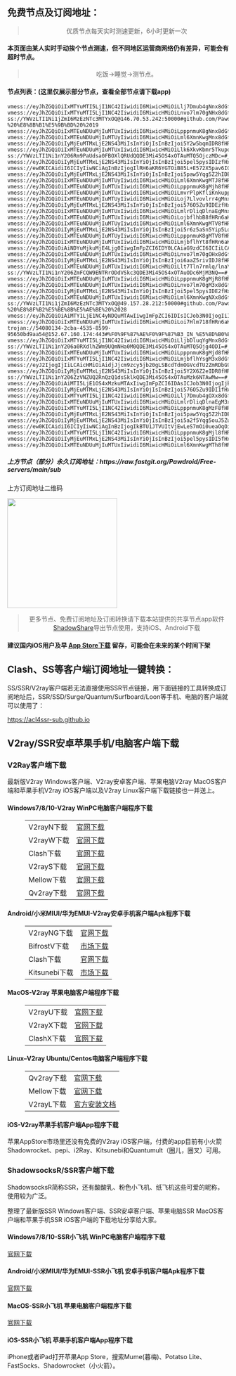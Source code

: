 
<h2>免费节点及订阅地址：</h2>
<blockquote>
<p style="text-align: center;">优质节点每天实时测速更新，6小时更新一次</p>
</blockquote>
<h4>本页面由某人实时手动挨个节点测速，但不同地区运营商网络仍有差异，可能会有超时节点。</h4>
<blockquote>
<p style="text-align: center;">吃饭->睡觉->测节点。</p>
</blockquote>
<h4>节点列表：(这里仅展示部分节点，查看全部节点请下载app)</h4>

```vmess://eyJhZGQiOiIxMTEuNDUuMjIuMTUyIiwidiI6MiwicHMiOiLml6XmnKwgOHx8dGfpopHpgZM6Mnx8MzUiLCJwb3J0IjoiOTAzMiIsImlkIjoiMmNjMTUzMjYtY2QwZi0zNGRhLWJiZmItZjhjZGM5YjcxZWIyIiwiYWlkIjoiMCIsInNjeSI6ImF1dG8iLCJuZXQiOiJ0Y3AiLCJ0eXBlIjoiIiwidGxzIjoiIn0=
vmess://eyJhZGQiOiIxMTYuMTI5LjI1NC42IiwidiI6MiwicHMiOiLlj7Dmub4gNnx8dGfpopHpgZM6Mnx8NDAiLCJwb3J0IjoiOTAxOCIsImlkIjoiMmNjMTUzMjYtY2QwZi0zNGRhLWJiZmItZjhjZGM5YjcxZWIyIiwiYWlkIjoiMCIsInNjeSI6ImF1dG8iLCJuZXQiOiJ0Y3AiLCJ0eXBlIjoiIiwidGxzIjoiIn0=
vmess://eyJhZGQiOiIxMTYuMTI5LjI1NC42IiwidiI6MiwicHMiOiLnvo7lm70gNHx8dGfpopHpgZM6Mnx8NTIiLCJwb3J0IjoiOTAyOCIsImlkIjoiMmNjMTUzMjYtY2QwZi0zNGRhLWJiZmItZjhjZGM5YjcxZWIyIiwiYWlkIjoiMCIsInNjeSI6ImF1dG8iLCJuZXQiOiJ0Y3AiLCJ0eXBlIjoiIiwidGxzIjoiIn0=
ss://YWVzLTI1Ni1jZmI6MzEzNTc3MTYxOQ@146.70.53.242:50000#github.com/Pawdroid%20-%20%E8%8B%B1%E5%9B%BD%20%2019
vmess://eyJhZGQiOiIxMTEuNDUuMjIuMTUxIiwidiI6MiwicHMiOiLpppnmuK8gNnx8dGfpopHpgZM6Mnx8MTYiLCJwb3J0IjoiOTAwNiIsImlkIjoiMmNjMTUzMjYtY2QwZi0zNGRhLWJiZmItZjhjZGM5YjcxZWIyIiwiYWlkIjoiMCIsInNjeSI6ImF1dG8iLCJuZXQiOiJ0Y3AiLCJ0eXBlIjoiIiwidGxzIjoiIn0=
vmess://eyJhZGQiOiIxMTEuNDUuMjIuMTUyIiwidiI6MiwicHMiOiLml6XmnKwgMnx8dGfpopHpgZM6Mnx8OSIsInBvcnQiOiI5MDM3IiwiaWQiOiIyY2MxNTMyNi1jZDBmLTM0ZGEtYmJmYi1mOGNkYzliNzFlYjIiLCJhaWQiOiIwIiwic2N5IjoiYXV0byIsIm5ldCI6InRjcCIsInR5cGUiOiIiLCJ0bHMiOiIifQ==
vmess://eyJhZGQiOiIyMjEuMTMxLjE2NS43MiIsInYiOjIsInBzIjoi5Y2w5bqmIDR8fHRn6aKR6YGTOjJ8fDE5OSIsInBvcnQiOiIxMTkyOSIsImlkIjoiMmNjMTUzMjYtY2QwZi0zNGRhLWJiZmItZjhjZGM5YjcxZWIyIiwiYWlkIjoiMCIsInNjeSI6ImF1dG8iLCJuZXQiOiJ0Y3AiLCJ0eXBlIjoiIiwidGxzIjoiIn0=
vmess://eyJhZGQiOiIxMTEuNDUuMjIuMTUxIiwidiI6MiwicHMiOiLlk6XkvKbmr5TkupogMnx8dGfpopHpgZM6Mnx8MTUxIiwicG9ydCI6IjExOTIyIiwiaWQiOiIyY2MxNTMyNi1jZDBmLTM0ZGEtYmJmYi1mOGNkYzliNzFlYjIiLCJhaWQiOiIwIiwic2N5IjoiYXV0byIsIm5ldCI6InRjcCIsInR5cGUiOiIiLCJ0bHMiOiIifQ==
ss://YWVzLTI1Ni1nY206Rm9PaUdsa0FBOXlQRUdQQDE3Mi45OS4xOTAuMTQ5OjczMDc=#_176
vmess://eyJhZGQiOiIyMjEuMTMxLjE2NS43MiIsInYiOjIsInBzIjoi5pel5pysIDIzfHx0Z+mikemBkzoyfHwxODkiLCJwb3J0IjoiOTAzMyIsImlkIjoiMmNjMTUzMjYtY2QwZi0zNGRhLWJiZmItZjhjZGM5YjcxZWIyIiwiYWlkIjoiMCIsInNjeSI6ImF1dG8iLCJuZXQiOiJ0Y3AiLCJ0eXBlIjoiIiwidGxzIjoiIn0=
vmess://ew0KICAidiI6ICIyIiwNCiAgInBzIjogIlRH6aKR6YGTOiB85L+E572X5pav6IGU6YKmIiwNCiAgImFkZCI6ICI5MS4yNDMuODIuMjQ5IiwNCiAgInBvcnQiOiAiMjAwMDUiLA0KICAiaWQiOiAiMkYwOTQ4NDUtRTJCRC1FQkY3LURFQjctOTk1OTkyNDM2RkFGIiwNCiAgImFpZCI6ICIwIiwNCiAgInNjeSI6ICJhdXRvIiwNCiAgIm5ldCI6ICJ0Y3AiLA0KICAidHlwZSI6ICJub25lIiwNCiAgImhvc3QiOiAiIiwNCiAgInBhdGgiOiAiIiwNCiAgInRscyI6ICJ0bHMiLA0KICAic25pIjogIiINCn0=
vmess://eyJhZGQiOiIyMjEuMTMxLjE2NS43MiIsInYiOjIsInBzIjoi5paw5Yqg5Z2hIDE3fHx0Z+mikemBkzoyfHwxODEiLCJwb3J0IjoiOTAzOSIsImlkIjoiMmNjMTUzMjYtY2QwZi0zNGRhLWJiZmItZjhjZGM5YjcxZWIyIiwiYWlkIjoiMCIsInNjeSI6ImF1dG8iLCJuZXQiOiJ0Y3AiLCJ0eXBlIjoiIiwidGxzIjoiIn0=
vmess://eyJhZGQiOiIxMTEuNDUuMjIuMTUyIiwidiI6MiwicHMiOiLml6XmnKwgMTJ8fHRn6aKR6YGTOjJ8fDEyNyIsInBvcnQiOiI5MDM2IiwiaWQiOiIyY2MxNTMyNi1jZDBmLTM0ZGEtYmJmYi1mOGNkYzliNzFlYjIiLCJhaWQiOiIwIiwic2N5IjoiYXV0byIsIm5ldCI6InRjcCIsInR5cGUiOiIiLCJ0bHMiOiIifQ==
vmess://eyJhZGQiOiIxMTEuNDUuMjIuMTUxIiwidiI6MiwicHMiOiLpppnmuK8gMjh8fHRn6aKR6YGTOjJ8fDEwNCIsInBvcnQiOiI5MDA4IiwiaWQiOiIyY2MxNTMyNi1jZDBmLTM0ZGEtYmJmYi1mOGNkYzliNzFlYjIiLCJhaWQiOiIwIiwic2N5IjoiYXV0byIsIm5ldCI6InRjcCIsInR5cGUiOiIiLCJ0bHMiOiIifQ==
vmess://eyJhZGQiOiIxMTEuNDUuMjIuMTUxIiwidiI6MiwicHMiOiLmvrPlpKfliKnkupp8fHRn6aKR6YGTOjJ8fDU1IiwicG9ydCI6IjExOTI1IiwiaWQiOiIyY2MxNTMyNi1jZDBmLTM0ZGEtYmJmYi1mOGNkYzliNzFlYjIiLCJhaWQiOiIwIiwic2N5IjoiYXV0byIsIm5ldCI6InRjcCIsInR5cGUiOiIiLCJ0bHMiOiIifQ==
vmess://eyJhZGQiOiIxMTEuNDUuMjIuMTUyIiwidiI6MiwicHMiOiLoj7Llvovlrr4gMnx8dGfpopHpgZM6Mnx8NjgiLCJwb3J0IjoiMTE5MDYiLCJpZCI6IjJjYzE1MzI2LWNkMGYtMzRkYS1iYmZiLWY4Y2RjOWI3MWViMiIsImFpZCI6IjAiLCJzY3kiOiJhdXRvIiwibmV0IjoidGNwIiwidHlwZSI6IiIsInRscyI6IiJ9
vmess://eyJhZGQiOiIyMjEuMTMxLjE2NS43MiIsInYiOjIsInBzIjoi576O5Zu9IDEzfHx0Z+mikemBkzoyfHwxMDYiLCJwb3J0IjoiOTAyOCIsImlkIjoiMmNjMTUzMjYtY2QwZi0zNGRhLWJiZmItZjhjZGM5YjcxZWIyIiwiYWlkIjoiMCIsInNjeSI6ImF1dG8iLCJuZXQiOiJ0Y3AiLCJ0eXBlIjoiIiwidGxzIjoiIn0=
vmess://eyJhZGQiOiIxMTEuNDUuMjIuMTUxIiwidiI6MiwicHMiOiLmlrDliqDlnaEgMnx8dGfpopHpgZM6Mnx8NiIsInBvcnQiOiI5MDQwIiwiaWQiOiIyY2MxNTMyNi1jZDBmLTM0ZGEtYmJmYi1mOGNkYzliNzFlYjIiLCJhaWQiOiIwIiwic2N5IjoiYXV0byIsIm5ldCI6InRjcCIsInR5cGUiOiIiLCJ0bHMiOiIifQ==
vmess://eyJhZGQiOiIxMTEuNDUuMjIuMTUxIiwidiI6MiwicHMiOiLojbflhbB8fHRn6aKR6YGTOjJ8fDU3IiwicG9ydCI6IjExOTE1IiwiaWQiOiIyY2MxNTMyNi1jZDBmLTM0ZGEtYmJmYi1mOGNkYzliNzFlYjIiLCJhaWQiOiIwIiwic2N5IjoiYXV0byIsIm5ldCI6InRjcCIsInR5cGUiOiIiLCJ0bHMiOiIifQ==
vmess://eyJhZGQiOiIxMTEuNDUuMjIuMTUyIiwidiI6MiwicHMiOiLml6XmnKwgMTV8fHRn6aKR6YGTOjJ8fDE1NCIsInBvcnQiOiI5MDMzIiwiaWQiOiIyY2MxNTMyNi1jZDBmLTM0ZGEtYmJmYi1mOGNkYzliNzFlYjIiLCJhaWQiOiIwIiwic2N5IjoiYXV0byIsIm5ldCI6InRjcCIsInR5cGUiOiIiLCJ0bHMiOiIifQ==
vmess://eyJhZGQiOiIyMjEuMTMxLjE2NS43MiIsInYiOjIsInBzIjoi5r6z5aSn5Yip5LqaIDR8fHRn6aKR6YGTOjJ8fDIwNCIsInBvcnQiOiIxMTkyNSIsImlkIjoiMmNjMTUzMjYtY2QwZi0zNGRhLWJiZmItZjhjZGM5YjcxZWIyIiwiYWlkIjoiMCIsInNjeSI6ImF1dG8iLCJuZXQiOiJ0Y3AiLCJ0eXBlIjoiIiwidGxzIjoiIn0=
vmess://eyJhZGQiOiIxMTEuNDUuMjIuMTUyIiwidiI6MiwicHMiOiLpppnmuK8gMTV8fHRn6aKR6YGTOjJ8fDQzIiwicG9ydCI6IjkwMDgiLCJpZCI6IjJjYzE1MzI2LWNkMGYtMzRkYS1iYmZiLWY4Y2RjOWI3MWViMiIsImFpZCI6IjAiLCJzY3kiOiJhdXRvIiwibmV0IjoidGNwIiwidHlwZSI6IiIsInRscyI6IiJ9
vmess://eyJhZGQiOiIxMTEuNDUuMjIuMTUxIiwidiI6MiwicHMiOiLmjbflhYt8fHRn6aKR6YGTOjJ8fDYxIiwicG9ydCI6IjExOTE2IiwiaWQiOiIyY2MxNTMyNi1jZDBmLTM0ZGEtYmJmYi1mOGNkYzliNzFlYjIiLCJhaWQiOiIwIiwic2N5IjoiYXV0byIsIm5ldCI6InRjcCIsInR5cGUiOiIiLCJ0bHMiOiIifQ==
vmess://eyJhZGQiOiAiNDYuMjkuMjE4Ljg0IiwgImFpZCI6IDY0LCAiaG9zdCI6ICIiLCAiaWQiOiAiZjdhNDU2ZGEtOTg4Ni00ZGQ3LWIxOTMtNGM1OWE3MjYyMTljIiwgIm5ldCI6ICJ3cyIsICJwYXRoIjogIi9wYXRoLzA1MTExMTIzMDkxMCIsICJwb3J0IjogNDQzLCAicHMiOiAidjJjcm9zcy5jb20gLSBcdTYzMmFcdTVhMDEgIDEzIiwgInRscyI6ICJ0bHMiLCAidHlwZSI6ICJhdXRvIiwgInNlY3VyaXR5IjogImF1dG8iLCAic2tpcC1jZXJ0LXZlcmlmeSI6IHRydWUsICJzbmkiOiAiIn0=
vmess://eyJhZGQiOiIxMTEuNDUuMjIuMTUxIiwidiI6MiwicHMiOiLnvo7lm70gOHx8dGfpopHpgZM6Mnx8NzkiLCJwb3J0IjoiOTAyNCIsImlkIjoiMmNjMTUzMjYtY2QwZi0zNGRhLWJiZmItZjhjZGM5YjcxZWIyIiwiYWlkIjoiMCIsInNjeSI6ImF1dG8iLCJuZXQiOiJ0Y3AiLCJ0eXBlIjoiIiwidGxzIjoiIn0=
vmess://eyJhZGQiOiIyMjEuMTMxLjE2NS43MiIsInYiOjIsInBzIjoi6aaZ5rivIDJ8fHRn6aKR6YGTOjJ8fDUiLCJwb3J0IjoiOTAwMiIsImlkIjoiMmNjMTUzMjYtY2QwZi0zNGRhLWJiZmItZjhjZGM5YjcxZWIyIiwiYWlkIjoiMCIsInNjeSI6ImF1dG8iLCJuZXQiOiJ0Y3AiLCJ0eXBlIjoiIiwidGxzIjoiIn0=
vmess://eyJhZGQiOiIxMTEuNDUuMjIuMTUxIiwidiI6MiwicHMiOiLlt7Tln7rmlq/lnaYgMnx8dGfpopHpgZM6Mnx8MTUyIiwicG9ydCI6IjExOTMyIiwiaWQiOiIyY2MxNTMyNi1jZDBmLTM0ZGEtYmJmYi1mOGNkYzliNzFlYjIiLCJhaWQiOiIwIiwic2N5IjoiYXV0byIsIm5ldCI6InRjcCIsInR5cGUiOiIiLCJ0bHMiOiIifQ==
ss://YWVzLTI1Ni1nY206ZmFCQW9ENTRrODdVSkc3QDE3Mi45OS4xOTAuODc6MjM3NQ==#_185
vmess://eyJhZGQiOiIxMTEuNDUuMjIuMTUxIiwidiI6MiwicHMiOiLpppnmuK8gMjR8fHRn6aKR6YGTOjJ8fDg0IiwicG9ydCI6IjkwMDciLCJpZCI6IjJjYzE1MzI2LWNkMGYtMzRkYS1iYmZiLWY4Y2RjOWI3MWViMiIsImFpZCI6IjAiLCJzY3kiOiJhdXRvIiwibmV0IjoidGNwIiwidHlwZSI6IiIsInRscyI6IiJ9
vmess://eyJhZGQiOiIxMTEuNDUuMjIuMTUxIiwidiI6MiwicHMiOiLnvo7lm70gM3x8dGfpopHpgZM6Mnx8NDgiLCJwb3J0IjoiOTAyMiIsImlkIjoiMmNjMTUzMjYtY2QwZi0zNGRhLWJiZmItZjhjZGM5YjcxZWIyIiwiYWlkIjoiMCIsInNjeSI6ImF1dG8iLCJuZXQiOiJ0Y3AiLCJ0eXBlIjoiIiwidGxzIjoiIn0=
vmess://eyJhZGQiOiIyMjEuMTMxLjE2NS43MiIsInYiOjIsInBzIjoi5pel5pysIDE2fHx0Z+mikemBkzoyfHwxNjYiLCJwb3J0IjoiOTAzMiIsImlkIjoiMmNjMTUzMjYtY2QwZi0zNGRhLWJiZmItZjhjZGM5YjcxZWIyIiwiYWlkIjoiMCIsInNjeSI6ImF1dG8iLCJuZXQiOiJ0Y3AiLCJ0eXBlIjoiIiwidGxzIjoiIn0=
vmess://eyJhZGQiOiIxMTEuNDUuMjIuMTUxIiwidiI6MiwicHMiOiLml6XmnKwgNXx8dGfpopHpgZM6Mnx8MjYiLCJwb3J0IjoiOTAzMiIsImlkIjoiMmNjMTUzMjYtY2QwZi0zNGRhLWJiZmItZjhjZGM5YjcxZWIyIiwiYWlkIjoiMCIsInNjeSI6ImF1dG8iLCJuZXQiOiJ0Y3AiLCJ0eXBlIjoiIiwidGxzIjoiIn0=
ss://YWVzLTI1Ni1jZmI6MzEzNTc3MTYxOQ@49.157.28.212:50000#github.com/Pawdroid%20-%20%E8%8F%B2%E5%BE%8B%E5%AE%BE%20%2028
vmess://eyJhZGQiOiAiMTY1LjE1NC4yNDQuMTAwIiwgImFpZCI6IDIsICJob3N0IjogIiIsICJpZCI6ICIyY2MxMGY5Yy1mYjAyLTNlNDUtYjYxOS1jM2I5OGNkZTkxMmEiLCAibmV0IjogIndzIiwgInBhdGgiOiAiL3JheSIsICJwb3J0IjogNDQzLCAicHMiOiAiZ2l0aHViLmNvbS9QYXdkcm9pZCAtIFx1NTJhMFx1NjJmZlx1NTkyNyAgMjAiLCAidGxzIjogInRscyIsICJ0eXBlIjogImF1dG8iLCAic2VjdXJpdHkiOiAiYXV0byIsICJza2lwLWNlcnQtdmVyaWZ5IjogdHJ1ZSwgInNuaSI6ICIifQ==
vmess://eyJhZGQiOiIxMTEuNDUuMjIuMTUxIiwidiI6MiwicHMiOiLoi7Hlm718fHRn6aKR6YGTOjJ8fDc3IiwicG9ydCI6IjExOTAxIiwiaWQiOiIyY2MxNTMyNi1jZDBmLTM0ZGEtYmJmYi1mOGNkYzliNzFlYjIiLCJhaWQiOiIwIiwic2N5IjoiYXV0byIsIm5ldCI6InRjcCIsInR5cGUiOiIiLCJ0bHMiOiIifQ==
trojan://54080134-2cba-4535-8599-95650bd9aa54@152.67.160.174:443#%F0%9F%87%AE%F0%9F%87%B3_IN_%E5%8D%B0%E5%BA%A6
vmess://eyJhZGQiOiIxMTYuMTI5LjI1NC42IiwidiI6MiwicHMiOiLljbDluqYgMnx8dGfpopHpgZM6Mnx8MTEzIiwicG9ydCI6IjExOTI5IiwiaWQiOiIyY2MxNTMyNi1jZDBmLTM0ZGEtYmJmYi1mOGNkYzliNzFlYjIiLCJhaWQiOiIwIiwic2N5IjoiYXV0byIsIm5ldCI6InRjcCIsInR5cGUiOiIiLCJ0bHMiOiIifQ==
ss://YWVzLTI1Ni1nY206a0RXdlhZWm9UQmNHa0M0QDE3Mi45OS4xOTAuMTQ5Ojg4ODI=#_03
vmess://eyJhZGQiOiIxMTEuNDUuMjIuMTUxIiwidiI6MiwicHMiOiLpppnmuK8gMjd8fHRn6aKR6YGTOjJ8fDEwMyIsInBvcnQiOiI5MDExIiwiaWQiOiIyY2MxNTMyNi1jZDBmLTM0ZGEtYmJmYi1mOGNkYzliNzFlYjIiLCJhaWQiOiIwIiwic2N5IjoiYXV0byIsIm5ldCI6InRjcCIsInR5cGUiOiIiLCJ0bHMiOiIifQ==
vmess://eyJhZGQiOiIxMTYuMTI5LjI1NC42IiwidiI6MiwicHMiOiLmjbflhYsgM3x8dGfpopHpgZM6Mnx8MTkwIiwicG9ydCI6IjExOTE2IiwiaWQiOiIyY2MxNTMyNi1jZDBmLTM0ZGEtYmJmYi1mOGNkYzliNzFlYjIiLCJhaWQiOiIwIiwic2N5IjoiYXV0byIsIm5ldCI6InRjcCIsInR5cGUiOiIiLCJ0bHMiOiIifQ==
vmess://eyJ2IjogIjIiLCAicHMiOiAidjJjcm9zcy5jb20gLSBcdTdmOGVcdTU2ZmRDbG91ZEZsYXJlXHU4MjgyXHU3MGI5IDEwIiwgImFkZCI6ICIxNzIuNjQuMTQ0LjEwMCIsICJwb3J0IjogIjQ0MyIsICJ0eXBlIjogIm5vbmUiLCAiaWQiOiAiNmU5MjE3ZGUtYWQ3ZS00YTY3LWJkMTctYTZkY2E5NTE3MzNiIiwgImFpZCI6ICIwIiwgIm5ldCI6ICJ3cyIsICJwYXRoIjogIi9kb25ndGFpd2FuZy5jb20iLCAiaG9zdCI6ICJsZzMuemh1amljbjIuY29tIiwgInRscyI6ICJ0bHMifQ==
vmess://eyJhZGQiOiIyMjEuMTMxLjE2NS43MiIsInYiOjIsInBzIjoi5Y2X6Z2eIDR8fHRn6aKR6YGTOjJ8fDE0NyIsInBvcnQiOiIxMTkwOSIsImlkIjoiMmNjMTUzMjYtY2QwZi0zNGRhLWJiZmItZjhjZGM5YjcxZWIyIiwiYWlkIjoiMCIsInNjeSI6ImF1dG8iLCJuZXQiOiJ0Y3AiLCJ0eXBlIjoiIiwidGxzIjoiIn0=
ss://YWVzLTI1Ni1nY206ZzVNZUQ2RnQzQ1dsSklkQDE3Mi45OS4xOTAuMzk6NTAwMw==#_91
vmess://eyJhZGQiOiAiMTI5LjE1OS4xMzkuMTAxIiwgImFpZCI6IDAsICJob3N0IjogIjEyOS4xNTkuMTM5LjEwMSIsICJpZCI6ICJiNzUxOWE2Zi1jMWRlLTQ2NjctZTYwNi1iNjBjNjVkMTkwNzgiLCAibmV0IjogIndzIiwgInBhdGgiOiAiLyIsICJwb3J0IjogNDQzLCAicHMiOiAiZ2l0aHViLmNvbS9QYXdkcm9pZCAtIFx1N2Y4ZVx1NTZmZCAgMjciLCAidGxzIjogInRscyIsICJ0eXBlIjogImF1dG8iLCAic2VjdXJpdHkiOiAiYXV0byIsICJza2lwLWNlcnQtdmVyaWZ5IjogdHJ1ZSwgInNuaSI6ICIifQ==
vmess://eyJhZGQiOiIyMjEuMTMxLjE2NS43MiIsInYiOjIsInBzIjoi576O5Zu9IDI1fHx0Z+mikemBkzoyfHwxODAiLCJwb3J0IjoiOTAyMyIsImlkIjoiMmNjMTUzMjYtY2QwZi0zNGRhLWJiZmItZjhjZGM5YjcxZWIyIiwiYWlkIjoiMCIsInNjeSI6ImF1dG8iLCJuZXQiOiJ0Y3AiLCJ0eXBlIjoiIiwidGxzIjoiIn0=
vmess://eyJhZGQiOiIxMTYuMTI5LjI1NC42IiwidiI6MiwicHMiOiLlj7Dmub4gOXx8dGfpopHpgZM6Mnx8NjciLCJwb3J0IjoiOTAxNiIsImlkIjoiMmNjMTUzMjYtY2QwZi0zNGRhLWJiZmItZjhjZGM5YjcxZWIyIiwiYWlkIjoiMCIsInNjeSI6ImF1dG8iLCJuZXQiOiJ0Y3AiLCJ0eXBlIjoiIiwidGxzIjoiIn0=
vmess://eyJhZGQiOiIxMTEuNDUuMjIuMTUxIiwidiI6MiwicHMiOiLmlrDliqDlnaEgM3x8dGfpopHpgZM6Mnx8NyIsInBvcnQiOiI5MDQ1IiwiaWQiOiIyY2MxNTMyNi1jZDBmLTM0ZGEtYmJmYi1mOGNkYzliNzFlYjIiLCJhaWQiOiIwIiwic2N5IjoiYXV0byIsIm5ldCI6InRjcCIsInR5cGUiOiIiLCJ0bHMiOiIifQ==
vmess://eyJhZGQiOiIxMTYuMTI5LjI1NC42IiwidiI6MiwicHMiOiLpppnmuK8gMzF8fHRn6aKR6YGTOjJ8fDExNyIsInBvcnQiOiI5MDAwIiwiaWQiOiIyY2MxNTMyNi1jZDBmLTM0ZGEtYmJmYi1mOGNkYzliNzFlYjIiLCJhaWQiOiIwIiwic2N5IjoiYXV0byIsIm5ldCI6InRjcCIsInR5cGUiOiIiLCJ0bHMiOiIifQ==
vmess://eyJhZGQiOiIyMjEuMTMxLjE2NS43MiIsInYiOjIsInBzIjoi5paw5Yqg5Z2hIDEwfHx0Z+mikemBkzoyfHw4OCIsInBvcnQiOiI5MDQyIiwiaWQiOiIyY2MxNTMyNi1jZDBmLTM0ZGEtYmJmYi1mOGNkYzliNzFlYjIiLCJhaWQiOiIwIiwic2N5IjoiYXV0byIsIm5ldCI6InRjcCIsInR5cGUiOiIiLCJ0bHMiOiIifQ==
vmess://eyJhZGQiOiIyMjEuMTMxLjE2NS43MiIsInYiOjIsInBzIjoi5a2f5Yqg5ouJ5Zu9IDR8fHRn6aKR6YGTOjJ8fDE3OCIsInBvcnQiOiIxMTkwOCIsImlkIjoiMmNjMTUzMjYtY2QwZi0zNGRhLWJiZmItZjhjZGM5YjcxZWIyIiwiYWlkIjoiMCIsInNjeSI6ImF1dG8iLCJuZXQiOiJ0Y3AiLCJ0eXBlIjoiIiwidGxzIjoiIn0=
vmess://ew0KICAidiI6ICIyIiwNCiAgInBzIjogIkBTU1JTVUItVjEwLeS7mOi0ueaOqOiNkDp2MmNyb3NzLmNvbSIsDQogICJhZGQiOiAic2dwLmthcG9rLmJ1enoiLA0KICAicG9ydCI6ICI0NDMiLA0KICAiaWQiOiAiYzFiYWM2YjgtOTM0YS00NGUyLTljZjItZWUwZGIxZmMxYzg1IiwNCiAgImFpZCI6ICIwIiwNCiAgInNjeSI6ICJhdXRvIiwNCiAgIm5ldCI6ICJ3cyIsDQogICJ0eXBlIjogIm5vbmUiLA0KICAiaG9zdCI6ICJzZ3Aua2Fwb2suYnV6eiIsDQogICJwYXRoIjogIi80YmVmZGQ4YTYvIiwNCiAgInRscyI6ICJ0bHMiLA0KICAic25pIjogIiIsDQogICJhbHBuIjogIiINCn0=
vmess://eyJhZGQiOiIxMTYuMTI5LjI1NC42IiwidiI6MiwicHMiOiLpppnmuK8gMjl8fHRn6aKR6YGTOjJ8fDEwOSIsInBvcnQiOiI5MDAyIiwiaWQiOiIyY2MxNTMyNi1jZDBmLTM0ZGEtYmJmYi1mOGNkYzliNzFlYjIiLCJhaWQiOiIwIiwic2N5IjoiYXV0byIsIm5ldCI6InRjcCIsInR5cGUiOiIiLCJ0bHMiOiIifQ==
vmess://eyJhZGQiOiIyMjEuMTMxLjE2NS43MiIsInYiOjIsInBzIjoi5pel5pysIDI5fHx0Z+mikemBkzoyfHwyMTQiLCJwb3J0IjoiOTAzMCIsImlkIjoiMmNjMTUzMjYtY2QwZi0zNGRhLWJiZmItZjhjZGM5YjcxZWIyIiwiYWlkIjoiMCIsInNjeSI6ImF1dG8iLCJuZXQiOiJ0Y3AiLCJ0eXBlIjoiIiwidGxzIjoiIn0=
vmess://eyJhZGQiOiIxMTEuNDUuMjIuMTUxIiwidiI6MiwicHMiOiLml6XmnKwgMTh8fHRn6aKR6YGTOjJ8fDE3MiIsInBvcnQiOiI5MDM2IiwiaWQiOiIyY2MxNTMyNi1jZDBmLTM0ZGEtYmJmYi1mOGNkYzliNzFlYjIiLCJhaWQiOiIwIiwic2N5IjoiYXV0byIsIm5ldCI6InRjcCIsInR5cGUiOiIiLCJ0bHMiOiIifQ==
```
<h5>上方节点（部分）永久订阅地址：https://raw.fastgit.org/Pawdroid/Free-servers/main/sub</h5>
<p>上方订阅地址二维码</p>
<img src='https://raw.fastgit.org/Pawdroid/Free-servers/main/sub.png' width=250 height=250>
<blockquote style='text-align: center;'>更多节点、免费订阅地址及订阅转换请下载本站提供的共享节点app软件<a href='https://shadowshare.v2cross.com'>ShadowShare</a>导出节点使用，支持iOS、Android下载</blockquote>
<h4>建议国内iOS用户及早 <a href='https://apps.apple.com/cn/app/shadowshare/id1612647259'>App Store下载</a> 留存，可能会在未来的某个时间下架</h4>

<div class="nv-content-wrap entry-content">
<h2>Clash、SS等客户端订阅地址一键转换：</h2>
<p>SS/SSR/V2ray客户端若无法直接使用SSR节点链接，用下面链接的工具转换成订阅地址后，SSR/SSD/Surge/Quantum/Surfboard/Loon等手机、电脑的客户端就可以使用了：</p>
<p><a href="https://acl4ssr-sub.github.io" target="_blank" rel="noreferrer noopener nofollow">https://acl4ssr-sub.github.io</a></p>
<h2>V2ray/SSR安卓苹果手机/电脑客户端下载</h2>
<h3>V2Ray客户端下载</h3>
<p>最新版V2ray Windows客户端、V2ray安卓客户端、苹果电脑V2ray MacOS客户端和苹果手机V2ray iOS客户端以及V2ray Linux客户端下载链接也一并送上。</p>
<h4>Windows7/8/10-<strong>V2ray WinPC电脑客户端</strong>程序下载</h4>
<figure class="wp-block-table alignwide is-style-stripes"><table><tbody><tr><td>V2rayN下载</td><td><a href="https://github.com/2dust/v2rayN/releases" target="_blank" rel="noreferrer noopener">官网下载</a></td></tr><tr><td>V2rayW下载</td><td><a href="https://github.com/Cenmrev/V2RayW/releases" target="_blank" rel="noreferrer noopener">官网下载</a></td></tr><tr><td>Clash下载</td><td><a href="https://github.com/Fndroid/clash_for_windows_pkg/releases" target="_blank" rel="noreferrer noopener">官网下载</a></td></tr><tr><td>V2rayS下载</td><td><a href="https://github.com/Shinlor/V2RayS/releases" target="_blank" rel="noreferrer noopener">官网下载</a></td></tr><tr><td>Mellow下载</td><td><a href="https://github.com/mellow-io/mellow/releases" target="_blank" rel="noreferrer noopener">官网下载</a></td></tr><tr><td>Qv2ray下载</td><td><a href="https://github.com/Qv2ray/Qv2ray" target="_blank" rel="noreferrer noopener">官网下载</a></td></tr></tbody></table></figure>
<h4><strong>Android/小米MIUI/华为EMUI-V2ray安卓手机客户端</strong>Apk程序下载</h4>
<figure class="wp-block-table alignwide is-style-stripes"><table><tbody><tr><td>V2rayNG下载</td><td><a href="https://github.com/2dust/v2rayNG/releases" target="_blank" rel="noreferrer noopener">官网下载</a></td></tr><tr><td>BifrostV下载</td><td><a rel="noreferrer noopener" href="https://www.appsapk.com/downloading/latest/com.github.dawndiy.bifrostv-0.6.8.apk" target="_blank">市场下载</a></td></tr><tr><td>Clash下载</td><td><a href="https://github.com/Kr328/ClashForAndroid/releases" target="_blank" rel="noreferrer noopener">官网下载</a></td></tr><tr><td>Kitsunebi下载</td><td><a rel="noreferrer noopener" href="https://apkpure.com/kitsunebi/fun.kitsunebi.kitsunebi4android" target="_blank">市场下载</a></td></tr></tbody></table></figure>
<h4><strong>MacOS-V2ray <strong>苹果电脑</strong>客户端</strong>程序下载</h4>
<figure class="wp-block-table alignwide is-style-stripes"><table><tbody><tr><td>V2rayU下载</td><td><a href="https://github.com/yanue/V2rayU/releases" target="_blank" rel="noreferrer noopener">官网下载</a></td></tr><tr><td>V2rayX下载</td><td><a href="https://github.com/Cenmrev/V2RayX/releases" target="_blank" rel="noreferrer noopener">官网下载</a></td></tr><tr><td>ClashX下载</td><td><a href="https://github.com/yichengchen/clashX/releases" target="_blank" rel="noreferrer noopener">官网下载</a></td></tr></tbody></table></figure>
<h4><strong>Linux</strong>–<strong>V2ray Ubuntu/Centos电脑客户端</strong>程序下载</h4>
<figure class="wp-block-table alignwide is-style-stripes"><table><tbody><tr><td>Qv2ray下载</td><td><a href="https://github.com/Qv2ray/Qv2ray" target="_blank" rel="noreferrer noopener">官网下载</a></td></tr><tr><td>Mellow下载</td><td><a href="https://github.com/mellow-io/mellow/releases" target="_blank" rel="noreferrer noopener">官网下载</a></td></tr><tr><td>V2rayL下载</td><td><a rel="noreferrer noopener" href="https://github.com/jiangxufeng/v2rayL" target="_blank">官方安装文档</a></td></tr></tbody></table></figure>
<h4>iOS-<strong>V2ray苹果<strong>手机客户端</strong>App程序</strong>下载</h4>
<p>苹果AppStore市场里还没有免费的V2ray iOS客户端，付费的app目前有小火箭Shadowrocket、pepi、i2Ray、Kitsunebi和Quantumult（圈儿，圈叉）可用。</p>
<h3>ShadowsocksR/SSR客户端下载</h3>
<p>ShadowsocksR简称SSR，还有酸酸乳、粉色小飞机、纸飞机这些可爱的昵称，使用较为广泛。</p>
<p>整理了最新版SSR Windows客户端、SSR安卓客户端、苹果电脑SSR MacOS客户端和苹果手机SSR iOS客户端的下载地址分享给大家。</p>
<h4><strong>Windows7/8/10-<strong>SSR小飞机 WinPC电脑客户端</strong>程序下载</strong></h4>
<p><a rel="noreferrer noopener" href="https://github.com/shadowsocksrr/shadowsocksr-csharp/releases" target="_blank">官网下载</a></p>
<h4><strong><strong>Android/小米MIUI/华为EMUI-SSR小飞机 安卓手机客户端</strong>Apk程序下载</strong></h4>
<p><a rel="noreferrer noopener" href="https://github.com/shadowsocksrr/shadowsocksr-android/releases" target="_blank">官网下载</a></p>
<h4><strong><strong>MacOS-SSR小飞机 苹果电脑客户端</strong>程序下载</strong></h4>
<p><a href="https://github.com/qinyuhang/ShadowsocksX-NG-R/releases" target="_blank" rel="noreferrer noopener">官网下载</a></p>
<h4><strong>iOS-<strong>SSR小飞机 苹果手机客户端App程序</strong></strong>下载</h4>
<p>iPhone或者iPad打开苹果App Store，搜索Mume(暮梅)、Potatso Lite、FastSocks、Shadowrocket（小火箭）。</p>
